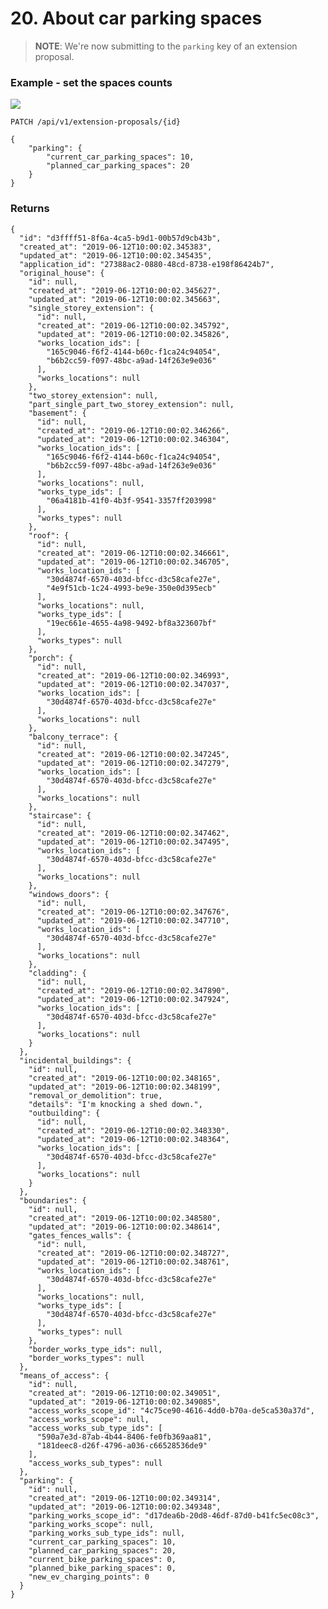 # 20. About car parking spaces


> **NOTE**: We're now submitting to the `parking` key of an extension proposal.


### Example - set the spaces counts

![](/static/screen22.png)

`PATCH /api/v1/extension-proposals/{id}`

    {
        "parking": {
            "current_car_parking_spaces": 10,
            "planned_car_parking_spaces": 20
        }
    }


### Returns

    {
      "id": "d3ffff51-8f6a-4ca5-b9d1-00b57d9cb43b",
      "created_at": "2019-06-12T10:00:02.345383",
      "updated_at": "2019-06-12T10:00:02.345435",
      "application_id": "27388ac2-0880-48cd-8738-e198f86424b7",
      "original_house": {
        "id": null,
        "created_at": "2019-06-12T10:00:02.345627",
        "updated_at": "2019-06-12T10:00:02.345663",
        "single_storey_extension": {
          "id": null,
          "created_at": "2019-06-12T10:00:02.345792",
          "updated_at": "2019-06-12T10:00:02.345826",
          "works_location_ids": [
            "165c9046-f6f2-4144-b60c-f1ca24c94054",
            "b6b2cc59-f097-48bc-a9ad-14f263e9e036"
          ],
          "works_locations": null
        },
        "two_storey_extension": null,
        "part_single_part_two_storey_extension": null,
        "basement": {
          "id": null,
          "created_at": "2019-06-12T10:00:02.346266",
          "updated_at": "2019-06-12T10:00:02.346304",
          "works_location_ids": [
            "165c9046-f6f2-4144-b60c-f1ca24c94054",
            "b6b2cc59-f097-48bc-a9ad-14f263e9e036"
          ],
          "works_locations": null,
          "works_type_ids": [
            "06a4181b-41f0-4b3f-9541-3357ff203998"
          ],
          "works_types": null
        },
        "roof": {
          "id": null,
          "created_at": "2019-06-12T10:00:02.346661",
          "updated_at": "2019-06-12T10:00:02.346705",
          "works_location_ids": [
            "30d4874f-6570-403d-bfcc-d3c58cafe27e",
            "4e9f51cb-1c24-4993-be9e-350e0d395ecb"
          ],
          "works_locations": null,
          "works_type_ids": [
            "19ec661e-4655-4a98-9492-bf8a323607bf"
          ],
          "works_types": null
        },
        "porch": {
          "id": null,
          "created_at": "2019-06-12T10:00:02.346993",
          "updated_at": "2019-06-12T10:00:02.347037",
          "works_location_ids": [
            "30d4874f-6570-403d-bfcc-d3c58cafe27e"
          ],
          "works_locations": null
        },
        "balcony_terrace": {
          "id": null,
          "created_at": "2019-06-12T10:00:02.347245",
          "updated_at": "2019-06-12T10:00:02.347279",
          "works_location_ids": [
            "30d4874f-6570-403d-bfcc-d3c58cafe27e"
          ],
          "works_locations": null
        },
        "staircase": {
          "id": null,
          "created_at": "2019-06-12T10:00:02.347462",
          "updated_at": "2019-06-12T10:00:02.347495",
          "works_location_ids": [
            "30d4874f-6570-403d-bfcc-d3c58cafe27e"
          ],
          "works_locations": null
        },
        "windows_doors": {
          "id": null,
          "created_at": "2019-06-12T10:00:02.347676",
          "updated_at": "2019-06-12T10:00:02.347710",
          "works_location_ids": [
            "30d4874f-6570-403d-bfcc-d3c58cafe27e"
          ],
          "works_locations": null
        },
        "cladding": {
          "id": null,
          "created_at": "2019-06-12T10:00:02.347890",
          "updated_at": "2019-06-12T10:00:02.347924",
          "works_location_ids": [
            "30d4874f-6570-403d-bfcc-d3c58cafe27e"
          ],
          "works_locations": null
        }
      },
      "incidental_buildings": {
        "id": null,
        "created_at": "2019-06-12T10:00:02.348165",
        "updated_at": "2019-06-12T10:00:02.348199",
        "removal_or_demolition": true,
        "details": "I'm knocking a shed down.",
        "outbuilding": {
          "id": null,
          "created_at": "2019-06-12T10:00:02.348330",
          "updated_at": "2019-06-12T10:00:02.348364",
          "works_location_ids": [
            "30d4874f-6570-403d-bfcc-d3c58cafe27e"
          ],
          "works_locations": null
        }
      },
      "boundaries": {
        "id": null,
        "created_at": "2019-06-12T10:00:02.348580",
        "updated_at": "2019-06-12T10:00:02.348614",
        "gates_fences_walls": {
          "id": null,
          "created_at": "2019-06-12T10:00:02.348727",
          "updated_at": "2019-06-12T10:00:02.348761",
          "works_location_ids": [
            "30d4874f-6570-403d-bfcc-d3c58cafe27e"
          ],
          "works_locations": null,
          "works_type_ids": [
            "30d4874f-6570-403d-bfcc-d3c58cafe27e"
          ],
          "works_types": null
        },
        "border_works_type_ids": null,
        "border_works_types": null
      },
      "means_of_access": {
        "id": null,
        "created_at": "2019-06-12T10:00:02.349051",
        "updated_at": "2019-06-12T10:00:02.349085",
        "access_works_scope_id": "4c75ce90-4616-4dd0-b70a-de5ca530a37d",
        "access_works_scope": null,
        "access_works_sub_type_ids": [
          "590a7e3d-87ab-4b44-8406-fe0fb369aa81",
          "181deec8-d26f-4796-a036-c66528536de9"
        ],
        "access_works_sub_types": null
      },
      "parking": {
        "id": null,
        "created_at": "2019-06-12T10:00:02.349314",
        "updated_at": "2019-06-12T10:00:02.349348",
        "parking_works_scope_id": "d17dea6b-20d8-46df-87d0-b41fc5ec08c3",
        "parking_works_scope": null,
        "parking_works_sub_type_ids": null,
        "current_car_parking_spaces": 10,
        "planned_car_parking_spaces": 20,
        "current_bike_parking_spaces": 0,
        "planned_bike_parking_spaces": 0,
        "new_ev_charging_points": 0
      }
    }
